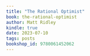 ```yaml
---
title: "The Rational Optimist"
book: the-rational-optimist
author: Matt Ridley
kindle: true
date: 2023-07-10
tags: posts
bookshop_id: 9780061452062
---
```

